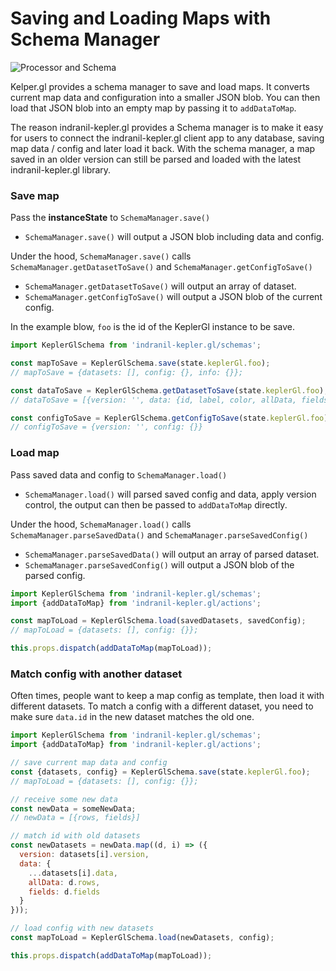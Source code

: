 # Saving and Loading Maps with Schema Manager

![Processor and Schema][processor-schema]

Kelper.gl provides a schema manager to save and load maps. It converts current map data and configuration into a smaller JSON blob. You can then load that JSON blob into an empty map by passing it to `addDataToMap`.

The reason indranil-kepler.gl provides a Schema manager is to make it easy for users to connect the indranil-kepler.gl client app to any database, saving map data / config and later load it back. With the schema manager, a map saved in an older version can still be parsed and loaded with the latest indranil-kepler.gl library.

### Save map

Pass the **instanceState** to `SchemaManager.save()`

- `SchemaManager.save()` will output a JSON blob including data and config.

Under the hood, `SchemaManager.save()` calls `SchemaManager.getDatasetToSave()` and `SchemaManager.getConfigToSave()`

- `SchemaManager.getDatasetToSave()` will output an array of dataset.
- `SchemaManager.getConfigToSave()` will output a JSON blob of the current config.

In the example blow, `foo` is the id of the KeplerGl instance to be save.

```js
import KeplerGlSchema from 'indranil-kepler.gl/schemas';

const mapToSave = KeplerGlSchema.save(state.keplerGl.foo);
// mapToSave = {datasets: [], config: {}, info: {}};

const dataToSave = KeplerGlSchema.getDatasetToSave(state.keplerGl.foo);
// dataToSave = [{version: '', data: {id, label, color, allData, fields}}]

const configToSave = KeplerGlSchema.getConfigToSave(state.keplerGl.foo);
// configToSave = {version: '', config: {}}
```

### Load map

Pass saved data and config to `SchemaManager.load()`

- `SchemaManager.load()` will parsed saved config and data, apply version control, the output can then be passed to `addDataToMap` directly.

Under the hood, `SchemaManager.load()` calls `SchemaManager.parseSavedData()` and `SchemaManager.parseSavedConfig()`

- `SchemaManager.parseSavedData()` will output an array of parsed dataset.
- `SchemaManager.parseSavedConfig()` will output a JSON blob of the parsed config.

```js
import KeplerGlSchema from 'indranil-kepler.gl/schemas';
import {addDataToMap} from 'indranil-kepler.gl/actions';

const mapToLoad = KeplerGlSchema.load(savedDatasets, savedConfig);
// mapToLoad = {datasets: [], config: {}};

this.props.dispatch(addDataToMap(mapToLoad));
```

### Match config with another dataset

Often times, people want to keep a map config as template, then load it with different datasets. To match a config with a different dataset, you need to make sure `data.id` in the new dataset matches the old one.

```js
import KeplerGlSchema from 'indranil-kepler.gl/schemas';
import {addDataToMap} from 'indranil-kepler.gl/actions';

// save current map data and config
const {datasets, config} = KeplerGlSchema.save(state.keplerGl.foo);
// mapToLoad = {datasets: [], config: {}};

// receive some new data
const newData = someNewData;
// newData = [{rows, fields}]

// match id with old datasets
const newDatasets = newData.map((d, i) => ({
  version: datasets[i].version,
  data: {
    ...datasets[i].data,
    allData: d.rows,
    fields: d.fields
  }
}));

// load config with new datasets
const mapToLoad = KeplerGlSchema.load(newDatasets, config);

this.props.dispatch(addDataToMap(mapToLoad));
```

[processor-schema]: https://d1a3f4spazzrp4.cloudfront.net/indranil-kepler.gl/documentation/api_load-save.png
